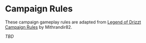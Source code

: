 Campaign Rules
==============

These campaign gameplay rules are adapted from [Legend of Drizzt Campaign Rules](https://boardgamegeek.com/filepage/136256/legend-drizzt-campaign-rules-no-other-dd-games-nee) by Mithrandir82. 

*TBD*
